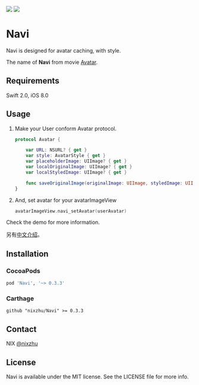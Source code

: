 <p>
<a href="http://cocoadocs.org/docsets/Navi"><img src="https://img.shields.io/cocoapods/v/Navi.svg?style=flat"></a> 
<a href="https://github.com/Carthage/Carthage/"><img src="https://img.shields.io/badge/Carthage-compatible-4BC51D.svg?style=flat"></a> 
</p>

# Navi

Navi is designed for avatar caching, with style. 

The name of **Navi** from movie [Avatar](https://en.wikipedia.org/wiki/Avatar_(2009_film)).

## Requirements

Swift 2.0, iOS 8.0

## Usage

1. Make your User conform Avatar protocol.

	``` swift
	protocol Avatar {

	    var URL: NSURL? { get }
	    var style: AvatarStyle { get }
	    var placeholderImage: UIImage? { get }
	    var localOriginalImage: UIImage? { get }
	    var localStyledImage: UIImage? { get }

	    func saveOriginalImage(originalImage: UIImage, styledImage: UIImage)
	}
	```

2. And, set avatar for your avatarImageView

	``` swift
	avatarImageView.navi_setAvatar(userAvatar)
	```

Check the demo for more information.

另有[中文介绍](https://github.com/nixzhu/dev-blog/blob/master/2015-10-08-navi.md)。

## Installation

### CocoaPods

```ruby
pod 'Navi', '~> 0.3.3'
```

### Carthage

```ogdl
github "nixzhu/Navi" >= 0.3.3
```

## Contact

NIX [@nixzhu](https://twitter.com/nixzhu)

## License

Navi is available under the MIT license. See the LICENSE file for more info.
